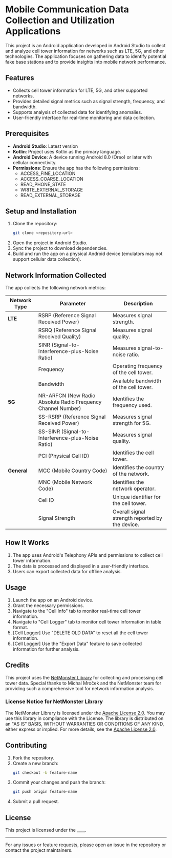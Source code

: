 # Mobile Communication Data Collection and Utilization Applications

This project is an Android application developed in Android Studio to collect and analyze cell tower information for networks such as LTE, 5G, and other technologies. The application focuses on gathering data to identify potential fake base stations and to provide insights into mobile network performance.

## Features

- Collects cell tower information for LTE, 5G, and other supported networks.
- Provides detailed signal metrics such as signal strength, frequency, and bandwidth.
- Supports analysis of collected data for identifying anomalies.
- User-friendly interface for real-time monitoring and data collection.

## Prerequisites

- **Android Studio**: Latest version
- **Kotlin**: Project uses Kotlin as the primary language.
- **Android Device**: A device running Android 8.0 (Oreo) or later with cellular connectivity.
- **Permissions**: Ensure the app has the following permissions:
  - ACCESS\_FINE\_LOCATION
  - ACCESS\_COARSE\_LOCATION
  - READ\_PHONE\_STATE
  - WRITE\_EXTERNAL\_STORAGE
  - READ\_EXTERNAL\_STORAGE

## Setup and Installation

1. Clone the repository:
   ```bash
   git clone <repository-url>
   ```
2. Open the project in Android Studio.
3. Sync the project to download dependencies.
4. Build and run the app on a physical Android device (emulators may not support cellular data collection).

## Network Information Collected

The app collects the following network metrics:

| **Network Type** | **Parameter**                                                | **Description**                                 |
| ---------------- | ------------------------------------------------------------ | ----------------------------------------------- |
| **LTE**          | RSRP (Reference Signal Received Power)                       | Measures signal strength.                       |
|                  | RSRQ (Reference Signal Received Quality)                     | Measures signal quality.                        |
|                  | SINR (Signal-to-Interference-plus-Noise Ratio)               | Measures signal-to-noise ratio.                 |
|                  | Frequency                                                    | Operating frequency of the cell tower.          |
|                  | Bandwidth                                                    | Available bandwidth of the cell tower.          |
| **5G**           | NR-ARFCN (New Radio Absolute Radio Frequency Channel Number) | Identifies the frequency used.                  |
|                  | SS-RSRP (Reference Signal Received Power)                    | Measures signal strength for 5G.                |
|                  | SS-SINR (Signal-to-Interference-plus-Noise Ratio)            | Measures signal quality.                        |
|                  | PCI (Physical Cell ID)                                       | Identifies the cell tower.                      |
| **General**      | MCC (Mobile Country Code)                                    | Identifies the country of the network.          |
|                  | MNC (Mobile Network Code)                                    | Identifies the network operator.                |
|                  | Cell ID                                                      | Unique identifier for the cell tower.           |
|                  | Signal Strength                                              | Overall signal strength reported by the device. |

## How It Works

1. The app uses Android's Telephony APIs and permissions to collect cell tower information.
2. The data is processed and displayed in a user-friendly interface.
3. Users can export collected data for offline analysis.

## Usage

1. Launch the app on an Android device.
2. Grant the necessary permissions.
3. Navigate to the "Cell Info" tab to monitor real-time cell tower information.
4. Navigate to "Cell Logger" tab to monitor cell tower information in table format.
5. [Cell Logger] Use "DELETE OLD DATA" to reset all the cell tower information.
6. [Cell Logger] Use the "Export Data" feature to save collected information for further analysis.

## Credits

This project uses the [NetMonster Library](https://github.com/mroczis/netmonster-core) for collecting and processing cell tower data. Special thanks to Michal Mroček and the NetMonster team for providing such a comprehensive tool for network information analysis.

### License Notice for NetMonster Library

The NetMonster Library is licensed under the [Apache License 2.0](http://www.apache.org/licenses/LICENSE-2.0). You may use this library in compliance with the License. The library is distributed on an "AS IS" BASIS, WITHOUT WARRANTIES OR CONDITIONS OF ANY KIND, either express or implied. For more details, see the [Apache License 2.0](http://www.apache.org/licenses/LICENSE-2.0).

## Contributing

1. Fork the repository.
2. Create a new branch:
   ```bash
   git checkout -b feature-name
   ```
3. Commit your changes and push the branch:
   ```bash
   git push origin feature-name
   ```
4. Submit a pull request.

## License

This project is licensed under the \_\_\_\_.

---

For any issues or feature requests, please open an issue in the repository or contact the project maintainers.

